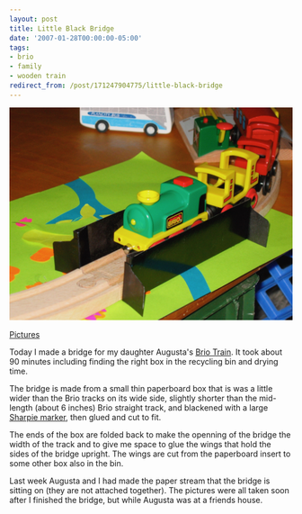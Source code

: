 ```yaml
---
layout: post
title: Little Black Bridge
date: '2007-01-28T00:00:00-05:00'
tags:
- brio
- family
- wooden train
redirect_from: /post/171247904775/little-black-bridge
---
```

![Little Black Bridge](/assets/2007-01-28-little-black-bridge.jpeg)

[Pictures](https://www.icloud.com/sharedalbum/#B0iG6XBubG68gH9)

Today I made a bridge for my daughter Augusta's [Brio Train](http://www.brio.net). It took about 90 minutes including finding the right box in the recycling bin and drying time.

The bridge is made from a small thin paperboard box that is was a little wider than the Brio tracks on its wide side, slightly shorter than the mid-length (about 6 inches) Brio straight track, and blackened with a large [Sharpie marker](http://www.sharpie.com/sanford/consumer/sharpie/productcatalog/tipfamilydetail.jhtml?attributeId=SNATT_SUP_952003&amp;currentType=SNTYPE004), then glued and cut to fit.

The ends of the box are folded back to make the openning of the bridge the width of the track and to give me space to glue the wings that hold the sides of the bridge upright. The wings are cut from the paperboard insert to some other box also in the bin.

Last week Augusta and I had made the paper stream that the bridge is sitting on (they are not attached together). The pictures were all taken soon after I finished the bridge, but while Augusta was at a friends house.
